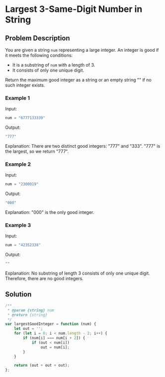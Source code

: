 # Largest 3-Same-Digit Number in String

## Problem Description

You are given a string `num` representing a large integer. An integer is good if it meets the following conditions:

- It is a substring of `num` with a length of 3.
- It consists of only one unique digit.

Return the maximum good integer as a string or an empty string "" if no such integer exists.

### Example 1

Input:
```javascript
num = "6777133339"
```

Output:
```javascript
"777"
```

Explanation:
There are two distinct good integers: "777" and "333". "777" is the largest, so we return "777".

### Example 2

Input:
```javascript
num = "2300019"
```

Output:
```javascript
"000"
```

Explanation:
"000" is the only good integer.

### Example 3

Input:
```javascript
num = "42352338"
```

Output:
```javascript
""
```

Explanation:
No substring of length 3 consists of only one unique digit. Therefore, there are no good integers.

## Solution

```javascript
/**
 * @param {string} num
 * @return {string}
 */
var largestGoodInteger = function (num) {
    let out = '';
    for (let i = 0; i < num.length - 2; i++) {
        if (num[i] === num[i + 2]) {
            if (out < num[i])
                out = num[i];
        }
    }

    return (out + out + out);
};
```
